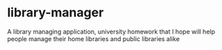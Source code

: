 # library-manager
A library managing application, university homework that I hope will help people manage their home libraries and public libraries alike
